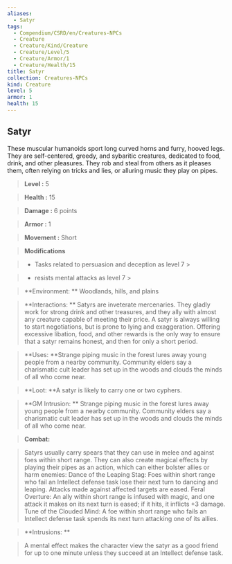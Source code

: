 ```yaml
---
aliases:
  - Satyr
tags:
  - Compendium/CSRD/en/Creatures-NPCs
  - Creature
  - Creature/Kind/Creature
  - Creature/Level/5
  - Creature/Armor/1
  - Creature/Health/15
title: Satyr
collection: Creatures-NPCs
kind: Creature
level: 5
armor: 1
health: 15
---
```

## Satyr    
These muscular humanoids sport long curved horns and furry, hooved legs. They are self-centered, greedy, and sybaritic creatures, dedicated to food, drink, and other pleasures. They rob and steal from others as it pleases them, often relying on tricks and lies, or alluring music they play on pipes.    
  
    
> **Level :** 5    
> **Health :** 15    
> **Damage :** 6 points    
> **Armor :** 1    
> **Movement :** Short    
> **Modifications**    
>- Tasks related to persuasion and deception as level 7 >  
>    
>- resists mental attacks as level 7 >  
>    
> **Environment: ** Woodlands, hills, and plains    
> **Interactions: ** Satyrs are inveterate mercenaries. They gladly work for strong drink and other treasures, and they ally with almost any creature capable of meeting their price. A satyr is always willing to start negotiations, but is prone to lying and exaggeration. Offering excessive libation, food, and other rewards is the only way to ensure that a satyr remains honest, and then for only a short period.    
> **Uses: **Strange piping music in the forest lures away young people from a nearby community. Community elders say a charismatic cult leader has set up in the woods and clouds the minds of all who come near.    
> **Loot: **A satyr is likely to carry one or two cyphers.    
> **GM Intrusion: ** Strange piping music in the forest lures away young people from a nearby community. Community elders say a charismatic cult leader has set up in the woods and clouds the minds of all who come near.    
  
> **Combat:**   
> Satyrs usually carry spears that they can use in melee and against foes within short range. They can also create magical effects by playing their pipes as an action, which can either bolster allies or harm enemies:  Dance of the Leaping Stag: Foes within short range who fail an Intellect defense task lose their next turn to dancing and leaping. Attacks made against affected targets are eased.  Feral Overture: An ally within short range is infused with magic, and one attack it makes on its next turn is eased; if it hits, it inflicts +3 damage. Tune of the Clouded Mind: A foe within short range who fails an Intellect defense task spends its next turn attacking one of its allies.    
    
  
> **Intrusions: **   
> A mental effect makes the character view the satyr as a good friend for up to one minute unless they succeed at an Intellect defense task.    
